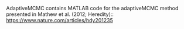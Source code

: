 AdaptiveMCMC contains MATLAB code for the adaptiveMCMC method presented in Mathew et al. (2012; Heredity)::
https://www.nature.com/articles/hdy201235

